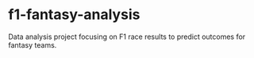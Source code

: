 # f1-fantasy-analysis
Data analysis project focusing on F1 race results to predict outcomes for fantasy teams.
